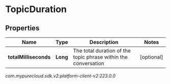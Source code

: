 # TopicDuration


## Properties

| Name | Type | Description | Notes |
| ------------ | ------------- | ------------- | ------------- |
| **totalMilliseconds** | **Long** | The total duration of the topic phrase within the conversation |  [optional] |




_com.mypurecloud.sdk.v2:platform-client-v2:223.0.0_

